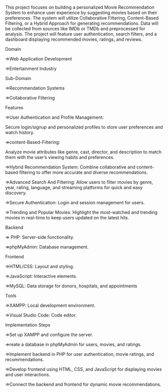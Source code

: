 This project focuses on building a personalized Movie Recommendation System to enhance user experience by suggesting movies based on their preferences. The system will utilize Collaborative Filtering, Content-Based Filtering, or a Hybrid Approach for generating recommendations. Data will be collected from sources like IMDb or TMDb and preprocessed for analysis. The project will feature user authentication, search filters, and a dashboard displaying recommended movies, ratings, and reviews.

Domain

=>Web Application Development

=>Entertainment Industry

Sub-Domain

=>Recommendation Systems

=>Collaborative Filtering

Features

=>User Authentication and Profile Management:

Secure login/signup and personalized profiles to store user preferences and watch history.

=>content-Based-Filtering:

Analyze movie attributes like genre, cast, director, and description to match them with the user’s viewing habits and preferences.

=>Hybrid Recommendation System: Combine collaborative and content-based filtering to offer more accurate and diverse recommendations.

=>Advanced Search And Filtering: Allow users to filter movies by genre, year, rating, language, and streaming platforms for quick and easy discovery.

=>Secure Authentication: Login and session management for users.

=>Trending and Popular Movies: Highlight the most-watched and trending movies in real-time to keep users updated on the latest hits.

Backend

=> PHP: Server-side functionality.

=>phpMyAdmin: Database management.

Frontend

=>HTML/CSS: Layout and styling.

=>JavaScript: Interactive elements.

=>MySQL: Data storage for donors, hospitals, and appointments

Tools

=>XAMPP: Local development environment.

=>Visual Studio Code: Code editor.

Implementation Steps

=>Set up XAMPP and configure the server.

=>reate a database in phpMyAdmin for users, movies, and ratings.

=>Implement backend in PHP for user authentication, movie ratings, and recommendations.

=>Develop frontend using HTML, CSS, and JavaScript for displaying movies and user interactions.

=>Connect the backend and frontend for dynamic movie recommendations.

